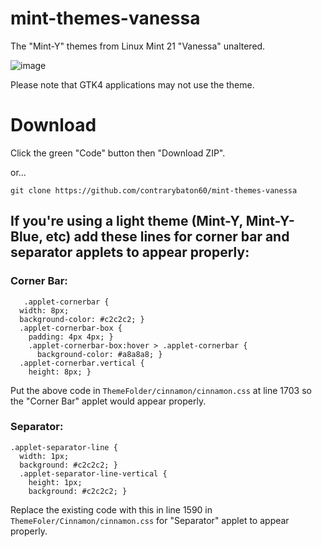 # mint-themes-vanessa
The "Mint-Y" themes from Linux Mint 21 "Vanessa" unaltered.

![image](https://github.com/user-attachments/assets/e21b4ba8-df28-45d5-a3a4-3f84e59a0659)


Please note that GTK4 applications may not use the theme.

# Download

Click the green "Code" button then "Download ZIP".

or...
```
git clone https://github.com/contrarybaton60/mint-themes-vanessa
```

## If you're using a light theme (Mint-Y, Mint-Y-Blue, etc) add these lines for corner bar and separator applets to appear properly:

### Corner Bar:
```
   .applet-cornerbar {
  width: 8px;
  background-color: #c2c2c2; }
  .applet-cornerbar-box {
    padding: 4px 4px; }
    .applet-cornerbar-box:hover > .applet-cornerbar {
      background-color: #a8a8a8; }
  .applet-cornerbar.vertical {
    height: 8px; }
```



Put the above code in `ThemeFolder/cinnamon/cinnamon.css` at line 1703 so the "Corner Bar" applet would appear properly.

### Separator:
```
.applet-separator-line {
  width: 1px;
  background: #c2c2c2; }
  .applet-separator-line-vertical {
    height: 1px;
    background: #c2c2c2; }
```
 Replace the existing code with this in line 1590 in `ThemeFoler/Cinnamon/cinnamon.css` for "Separator" applet to appear properly.
